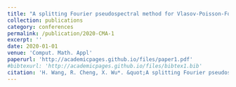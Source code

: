 ```yaml
---
title: "A splitting Fourier pseudospectral method for Vlasov-Poisson-Fokker-Planck system"
collection: publications
category: conferences
permalink: /publication/2020-CMA-1
excerpt: ''
date: 2020-01-01
venue: 'Comput. Math. Appl'
paperurl: 'http://academicpages.github.io/files/paper1.pdf'
#bibtexurl: 'http://academicpages.github.io/files/bibtex1.bib'
citation: 'H. Wang, R. Cheng, X. Wu*. &quot;A splitting Fourier pseudospectral method for Vlasov-Poisson-Fokker-Planck system.&quot; <i>Comput. Math. Appl</i>. 79(6), 1742-1758, 2020.'
---
```



